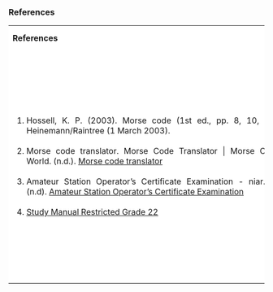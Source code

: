 ### References

<table style="text-align:justify;">
<tr style="background-color: white">
<th>References</th>
<th>Contributors list</th>
</tr>
<tr style="background-color: white">
<td>
<ol style="width: 500px">
<li>Hossell, K. P. (2003). Morse code (1st ed., pp. 8, 10, 39). Heinemann/Raintree (1 March 2003).</li></br>
<li>Morse code translator. Morse Code Translator | Morse Code World. (n.d.). <a href="https://morsecode.world/international/translator.html">Morse code translator</a></li></br>
<li>Amateur Station Operator’s Certificate Examination - niar.org. (n.d). <a href="https://niar.org/downloads/Study-Manual-General-Grade-22.pdf">Amateur Station Operator’s Certificate Examination</a></li></br>
<li><a href="https://www.niar.org/downloads/Study-Manual-Restricted-Grade-22.pdf">Study Manual Restricted Grade 22</a></li>
</ol>
</td> 
<td>Developer : Dr. Pruthviraj U | NITK</br></br>
Contributors :
<ul style="list-style-type: none;">
<li>Pavithra </li>
<li>Kumar Aditya Singh </li>
<li>Vaishnavi Singh </li>
<li>Prajwal Kumar | NITK</li>
<li>Shraddha Shetty | NITK</li>
<li>Anusha B Salian | NITK</li>
</ul></td>
</tr>
</table>
